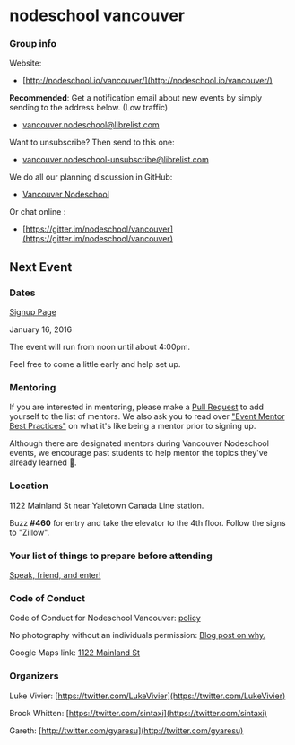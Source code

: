 nodeschool vancouver
====================

### Group info

Website:
 - [http://nodeschool.io/vancouver/](http://nodeschool.io/vancouver/)

**Recommended**: Get a notification email about new events by simply sending to the address below. (Low traffic)
 - [vancouver.nodeschool@librelist.com](mailto:vancouver.nodeschool@librelist.com)

Want to unsubscribe? Then send to this one:
 - [vancouver.nodeschool-unsubscribe@librelist.com](vancouver.nodeschool-unsubscribe@librelist.com)

We do all our planning discussion in GitHub:
 - [Vancouver Nodeschool](https://github.com/nodeschool/vancouver/issues)

Or chat online :
 - [https://gitter.im/nodeschool/vancouver](https://gitter.im/nodeschool/vancouver)

## Next Event

### Dates

[Signup Page](https://ti.to/nodeschool-vancouver/2016-01-16)

January 16, 2016

The event will run from noon until about 4:00pm.

Feel free to come a little early and help set up.

### Mentoring
If you are interested in mentoring, please make a [Pull Request](https://github.com/nodeschool/vancouver/pulls) to add yourself to the list of mentors. We also ask you to read over ["Event Mentor Best Practices"](https://github.com/nodeschool/organizers/wiki/Event-Mentor-Best-Practices) on what it's like being a mentor prior to signing up. 

Although there are designated mentors during Vancouver Nodeschool events, we encourage past students to help mentor the topics they've already learned :tada:.

### Location

1122 Mainland St near Yaletown Canada Line station.

Buzz **#460** for entry and take the elevator to the 4th floor. Follow the signs to "Zillow".

### Your list of things to prepare before attending

[Speak, friend, and enter!](https://gist.github.com/gyaresu/1848acc320e4c441d995)

### Code of Conduct

Code of Conduct for Nodeschool Vancouver: [policy](code-of-conduct.md)

No photography without an individuals permission: [Blog post on why.](https://adainitiative.org/2013/07/another-way-to-attract-women-to-conferences-photography-policies/)

Google Maps link: [1122 Mainland St](https://www.google.ca/maps/place/1122+Mainland+St,+Vancouver,+BC+V6B+5L1/@49.2752371,-123.1208496,17z/data=!3m1!4b1!4m2!3m1!1s0x548673d6fe9b862f:0x46c6e2ce937f8b89?hl=en)

### Organizers

Luke Vivier:    [https://twitter.com/LukeVivier](https://twitter.com/LukeVivier)

Brock Whitten:  [https://twitter.com/sintaxi](https://twitter.com/sintaxi)

Gareth:         [http://twitter.com/gyaresu](http://twitter.com/gyaresu)

